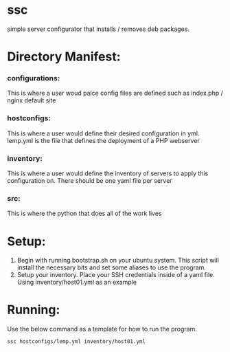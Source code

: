 # ssc
simple server configurator that installs / removes deb packages.


# Directory Manifest:


### configurations:
This is where a user woud palce config files are defined such as index.php / nginx default site 

### hostconfigs:
This is where a user would define their desired configuration in yml. lemp.yml is the file that defines the deployment of a PHP webserver 

### inventory:
This is where a user would define the inventory of servers to apply this configuration on. There should be one yaml file per server

### src:
This is where the python that does all of the work lives


# Setup:

1. Begin with running bootstrap.sh on your ubuntu system. This script will install the necessary bits and set some aliases to use the program. 
2. Setup your inventory. Place your SSH credentials inside of a yaml file. Using inventory/host01.yml as an example 

# Running:

Use the below command as a template for how to run the program. 

```ssc hostconfigs/lemp.yml inventory/host01.yml```

